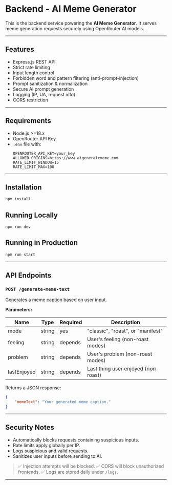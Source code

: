 # Backend - AI Meme Generator

This is the backend service powering the **AI Meme Generator**. It serves meme generation requests securely using OpenRouter AI models.

---

## Features

- Express.js REST API
- Strict rate limiting
- Input length control
- Forbidden word and pattern filtering (anti-prompt-injection)
- Prompt sanitization & normalization
- Secure AI prompt generation
- Logging (IP, UA, request info)
- CORS restriction

---

## Requirements

- Node.js >=18.x
- OpenRouter API Key
- `.env` file with:
  ```env
  OPENROUTER_API_KEY=your_key
  ALLOWED_ORIGINS=https://www.aigeneratememe.com
  RATE_LIMIT_WINDOW=15
  RATE_LIMIT_MAX=100
  ```

---

## Installation

```bash
npm install
```

## Running Locally

```bash
npm run dev
```

## Running in Production

```bash
npm run start
```

---

## API Endpoints

### `POST /generate-meme-text`

Generates a meme caption based on user input.

**Parameters:**

| Name          | Type   | Required | Description                         |
|---------------|--------|----------|-------------------------------------|
| mode          | string | yes      | "classic", "roast", or "manifest"   |
| feeling       | string | depends  | User's feeling (non-roast modes)    |
| problem       | string | depends  | User's problem (non-roast modes)    |
| lastEnjoyed   | string | depends  | Last thing user enjoyed (non-roast) |

Returns a JSON response:

```json
{
    "memeText": "Your generated meme caption."
}
```

---

## Security Notes

- Automatically blocks requests containing suspicious inputs.
- Rate limits apply globally per IP.
- Logs suspicious and valid requests.
- Sanitizes user inputs before sending to AI.

> ✅ Injection attempts will be blocked.
> ✅ CORS will block unauthorized frontends.
> ✅ Logs are stored daily under `/logs`.

---
